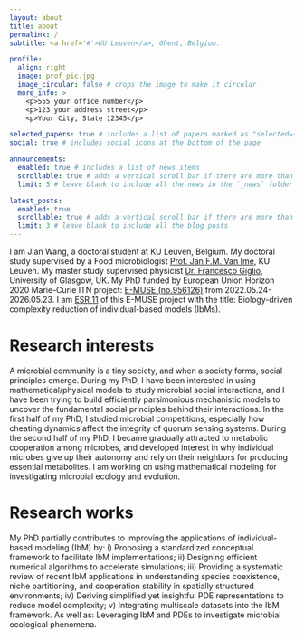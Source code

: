 ```yaml
---
layout: about
title: about
permalink: /
subtitle: <a href='#'>KU Leuven</a>, Ghent, Belgium.

profile:
  align: right
  image: prof_pic.jpg
  image_circular: false # crops the image to make it circular
  more_info: >
    <p>555 your office number</p>
    <p>123 your address street</p>
    <p>Your City, State 12345</p>

selected_papers: true # includes a list of papers marked as "selected={true}"
social: true # includes social icons at the bottom of the page

announcements:
  enabled: true # includes a list of news items
  scrollable: true # adds a vertical scroll bar if there are more than 3 news items
  limit: 5 # leave blank to include all the news in the `_news` folder

latest_posts:
  enabled: true
  scrollable: true # adds a vertical scroll bar if there are more than 3 new posts items
  limit: 3 # leave blank to include all the blog posts
---
```


I am Jian Wang, a doctoral student at KU Leuven, Belgium. My doctoral study supervised by a Food microbiologist [Prof. Jan F.M. Van Ime](https://scholar.google.com/citations?hl=en&user=s6Jj26IAAAAJ&view_op=list_works&sortby=pubdate), KU Leuven. My master study supervised physicist [Dr. Francesco Giglio](https://www.gla.ac.uk/schools/mathematicsstatistics/staff/francescogiglio/), University of Glasgow, UK. My PhD funded by European Union Horizon 2020 Marie-Curie ITN project: [E-MUSE (no.956126)](https://www.itn-emuse.com/) from 2022.05.24-2026.05.23. I am [ESR 11](https://www.itn-emuse.com/phdfellows/jian-wang) of this E-MUSE project with the title: Biology-driven complexity reduction of individual-based models (IbMs).

# Research interests
A microbial community is a tiny society, and when a society forms, social principles emerge. During my PhD, I have been interested in using mathematical/physical models to study microbial social interactions, and I have been trying to build efficiently parsimonious mechanistic models to uncover the fundamental social principles behind their interactions. In the first half of my PhD, I studied microbial competitions, especially how cheating dynamics affect the integrity of quorum sensing systems. During the second half of my PhD, I became gradually attracted to metabolic cooperation among microbes, and developed interest in why individual microbes give up their autonomy and rely on their neighbors for producing essential metabolites. I am working on using mathematical modeling for investigating microbial ecology and evolution.

# Research works
My PhD partially contributes to improving the applications of individual-based modeling (IbM) by: i) Proposing a standardized conceptual framework to facilitate IbM implementations; ii) Designing efficient numerical algorithms to accelerate simulations; iii) Providing a systematic review of recent IbM applications in understanding species coexistence, niche partitioning, and cooperation stability in spatially structured environments; iv) Deriving simplified yet insightful PDE representations to reduce model complexity; v) Integrating multiscale datasets into the IbM framework. As well as: Leveraging IbM and PDEs to investigate microbial ecological phenomena.
